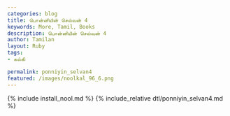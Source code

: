 ```yaml
---  
categories: blog  
title: பொன்னியின் செல்வன் 4
keywords: More, Tamil, Books  
description: பொன்னியின் செல்வன் 4
author: Tamilan  
layout: Ruby  
tags:     
- கல்கி

permalink: ponniyin_selvan4  
featured: /images/noolkal_96_6.png  
---  
```

{% include install_nool.md %} 
{% include_relative dtl/ponniyin_selvan4.md %} 
